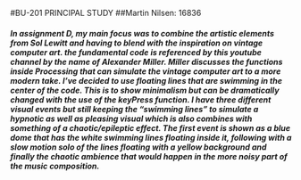 #BU-201 PRINCIPAL STUDY 
##Martin Nilsen: 16836



##### In assignment D, my main focus was to combine the artistic elements from Sol Lewitt and having to blend with the inspiration on vintage computer art. the fundamental code is referenced by this youtube channel by the name of Alexander Miller. Miller discusses the functions inside Processing that can simulate the vintage computer art to a more modern take. I’ve decided to use floating lines that are swimming in the center of the code. This is to show minimalism but can be dramatically changed with the use of the keyPress function. I have three different visual events but still keeping the “swimming lines” to simulate a hypnotic as well as pleasing visual which is also combines with something of a chaotic/epileptic effect. The first event is shown as a blue dome that has the white swimming lines floating inside it, following with a slow motion solo of the lines floating with a yellow background and finally the chaotic ambience that would happen in the more noisy part of the music composition.